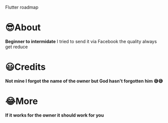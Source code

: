 Flutter roadmap

# 😎About

**Beginner to intermidate**
I tried to send it via Facebook the quality always get reduce

# 😃Credits 


**Not mine I forgot the name of the owner but God hasn't forgotten him 😅😅**


# 😂More

**If it works for the owner it should work for you**

